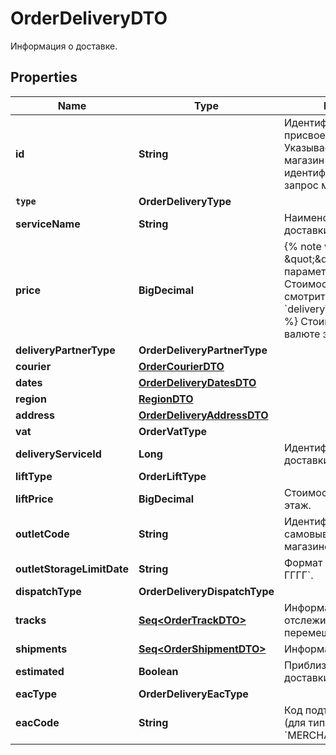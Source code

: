 

# OrderDeliveryDTO

Информация о доставке.

## Properties

Name | Type | Description | Notes
------------ | ------------- | ------------- | -------------
**id** | **String** | Идентификатор доставки, присвоенный магазином.  Указывается, только если магазин передал данный идентификатор в ответе на запрос методом [POST cart](../../pushapi/reference/cart.md).  |  [optional]
**`type`** | **OrderDeliveryType** |  |  [optional]
**serviceName** | **String** | Наименование службы доставки. |  [optional]
**price** | **BigDecimal** | {% note warning \&quot;\&quot; %}  Этот параметр устарел. Стоимость доставки смотрите в параметре &#x60;deliveryTotal&#x60;.  {% endnote %}  Стоимость доставки в валюте заказа.  |  [optional]
**deliveryPartnerType** | **OrderDeliveryPartnerType** |  |  [optional]
**courier** | [**OrderCourierDTO**](OrderCourierDTO.md) |  |  [optional]
**dates** | [**OrderDeliveryDatesDTO**](OrderDeliveryDatesDTO.md) |  |  [optional]
**region** | [**RegionDTO**](RegionDTO.md) |  |  [optional]
**address** | [**OrderDeliveryAddressDTO**](OrderDeliveryAddressDTO.md) |  |  [optional]
**vat** | **OrderVatType** |  |  [optional]
**deliveryServiceId** | **Long** | Идентификатор службы доставки. |  [optional]
**liftType** | **OrderLiftType** |  |  [optional]
**liftPrice** | **BigDecimal** | Стоимость подъема на этаж. |  [optional]
**outletCode** | **String** | Идентификатор пункта самовывоза, присвоенный магазином. |  [optional]
**outletStorageLimitDate** | **String** | Формат даты: &#x60;ДД-ММ-ГГГГ&#x60;.  |  [optional]
**dispatchType** | **OrderDeliveryDispatchType** |  |  [optional]
**tracks** | [**Seq&lt;OrderTrackDTO&gt;**](OrderTrackDTO.md) | Информация для отслеживания перемещений посылки. |  [optional]
**shipments** | [**Seq&lt;OrderShipmentDTO&gt;**](OrderShipmentDTO.md) | Информация о посылках. |  [optional]
**estimated** | **Boolean** | Приблизительная ли дата доставки. |  [optional]
**eacType** | **OrderDeliveryEacType** |  |  [optional]
**eacCode** | **String** | Код подтверждения ЭАПП (для типа &#x60;MERCHANT_TO_COURIER&#x60;).  |  [optional]



